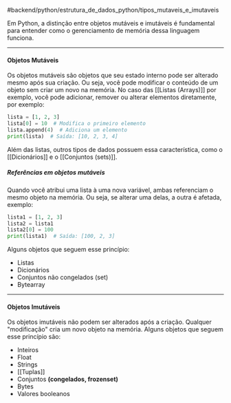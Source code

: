 #backend/python/estrutura_de_dados_python/tipos_mutaveis_e_imutaveis 

Em Python, a distinção entre objetos mutáveis e imutáveis é fundamental para entender como o gerenciamento de memória dessa linguagem funciona.

-----
#### Objetos Mutáveis
Os objetos mutáveis são objetos que seu estado interno pode ser alterado mesmo após sua criação. Ou seja, você pode modificar o conteúdo de um objeto sem criar um novo na memória.
No caso das [[Listas (Arrays)]] por exemplo, você pode adicionar, remover ou alterar elementos diretamente, por exemplo:
```Python
lista = [1, 2, 3]
lista[0] = 10  # Modifica o primeiro elemento
lista.append(4)  # Adiciona um elemento
print(lista)  # Saída: [10, 2, 3, 4]
```

Além das listas, outros tipos de dados possuem essa característica, como o [[Dicionários]] e o [[Conjuntos (sets)]].

##### Referências em objetos mutáveis
Quando você atribui uma lista à uma nova variável, ambas referenciam o mesmo objeto na memória. Ou seja, se alterar uma delas, a outra é afetada, exemplo:
```Python
lista1 = [1, 2, 3]
lista2 = lista1
lista2[0] = 100
print(lista1)  # Saída: [100, 2, 3]
```

Alguns objetos que seguem esse princípio:
* Listas
* Dicionários
* Conjuntos não congelados (set)
* Bytearray

-------
#### Objetos Imutáveis
Os objetos imutáveis não podem ser alterados após a criação. Qualquer "modificação" cria um novo objeto na memória.
Alguns objetos que seguem esse princípio são:
- Inteiros
- Float
- Strings
- [[Tuplas]]
- Conjuntos **(congelados,  frozenset)**
- Bytes
- Valores booleanos